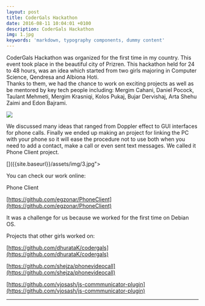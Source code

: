 ```yaml
---
layout: post
title: CoderGals Hackathon
date: 2016-08-11 10:04:01 +0100
description: CoderGals Hackathon
img: 1.jpg
keywords: 'markdown, typography components, dummy content'
---
```


CoderGals Hackathon was organized for the first time in my country. This event took place in the beautiful city of Prizren. 
This hackathon held for 24 to 48 hours, was an idea which started from two girls majoring in Computer Science, Qendresa and Albiona Hoti.  
Thanks to them, we had the chance to work on exciting projects as well as be mentored by key tech people including: Mergim Cahani, Daniel Pocock, Taulant Mehmeti, Mergim Krasniqi, Kolos Pukaj, Bujar Dervishaj, Arta Shehu Zaimi and Edon Bajrami.

<img src="flexible-jekyll/assets/img/2.jpg">
      

We discussed many ideas that ranged from Doppler effect to GUI interfaces for phone calls. Finally we ended up making an project for linking the PC with your phone so it will ease the procedure not to use both when you need to add a contact, make a call or even sent text messages. We called it Phone Client project. 


[]({{site.baseurl}}/assets/img/3.jpg">

You can check our work online:

Phone Client 

[https://github.com/egzonar/PhoneClient](https://github.com/egzonar/PhoneClient)

It was a challenge for us because we worked for the first time on Debian OS.

Projects that other girls worked on: 

[https://github.com/dhurataK/codergals](https://github.com/dhurataK/codergals)

[https://github.com/shejza/phonevideocall](https://github.com/shejza/phonevideocall)

[https://github.com/vjosash/js-commmunicator-plugin](https://github.com/vjosash/js-commmunicator-plugin) 

-------------------------------------------------------------------------------------------------------------------
